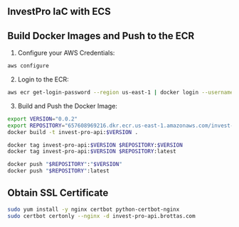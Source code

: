 ## InvestPro IaC with ECS

## Build Docker Images and Push to the ECR

1. Configure your AWS Credentials:
```sh
aws configure   
```

2. Login to the ECR:
```sh
aws ecr get-login-password --region us-east-1 | docker login --username AWS --password-stdin 657608969216.dkr.ecr.us-east-1.amazonaws.com/invest-pro-api
```

3. Build and Push the Docker Image:
```sh
export VERSION="0.0.2"
export REPOSITORY="657608969216.dkr.ecr.us-east-1.amazonaws.com/invest-pro-api"
docker build -t invest-pro-api:$VERSION .

docker tag invest-pro-api:$VERSION $REPOSITORY:$VERSION
docker tag invest-pro-api:$VERSION $REPOSITORY:latest

docker push "$REPOSITORY":"$VERSION"
docker push "$REPOSITORY":latest
```


## Obtain SSL Certificate

```sh
sudo yum install -y nginx certbot python-certbot-nginx
sudo certbot certonly --nginx -d invest-pro-api.brottas.com
```